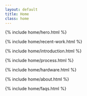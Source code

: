 ```yaml
---
layout: default
title: Home
class: home
---
```


{% include home/hero.html %}

{% include home/recent-work.html %}

{% include home/introduction.html %}

{% include home/process.html %}

{% include home/hardware.html %}

{% include home/about.html %}

{% include home/faqs.html %}